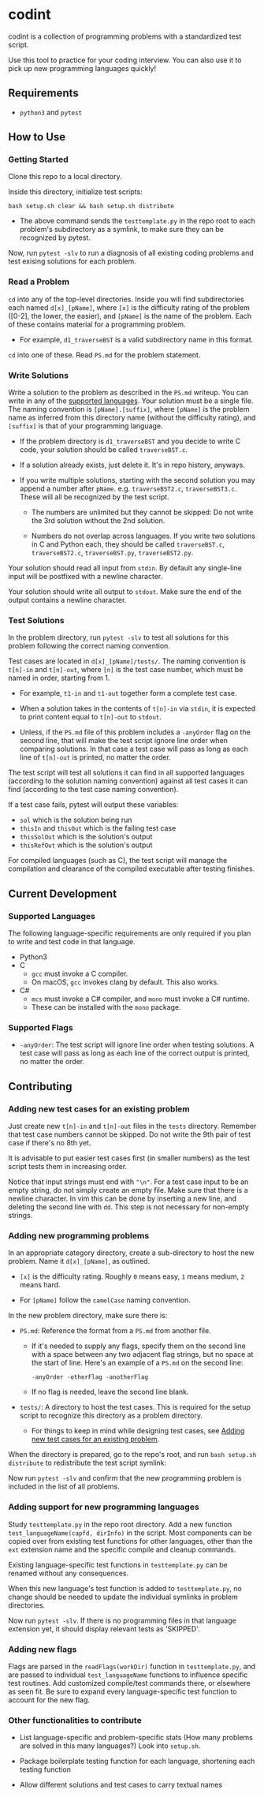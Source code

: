 # codint

codint is a collection of programming problems with a standardized test
script.

Use this tool to practice for your coding interview. You can also use it to
pick up new programming languages quickly!

## Requirements

- `python3` and `pytest`

## How to Use

### Getting Started

Clone this repo to a local directory.

Inside this directory, initialize test scripts:

```
bash setup.sh clear && bash setup.sh distribute
```

- The above command sends the `testtemplate.py` in the repo root to each
  problem's subdirectory as a symlink, to make sure they can be recognized by
  pytest.

Now, run `pytest -slv` to run a diagnosis of all existing coding problems and
test exising solutions for each problem.

### Read a Problem

`cd` into any of the top-level directories. Inside you will find
subdirectories each named `d[x]_[pName]`, where `[x]` is the difficulty rating
of the problem ([0-2], the lower, the easier), and `[pName]` is the name of the
problem. Each of these contains material for a programming problem.

- For example, `d1_traverseBST` is a valid subdirectory name in this format.

`cd` into one of these. Read `PS.md` for the problem statement.

### Write Solutions

Write a solution to the problem as described in the `PS.md` writeup. You can
write in any of the [supported languages](#supported-languages). Your solution
must be a single file. The naming convention is `[pName].[suffix]`, where
`[pName]` is the problem name as inferred from this directory name (without the
difficulty rating), and `[suffix]` is that of your programming language.

- If the problem directory is `d1_traverseBST` and you decide to write C code,
  your solution should be called `traverseBST.c`.

- If a solution already exists, just delete it. It's in repo history, anyways.

- If you write multiple solutions, starting with the second solution you may
  append a number after `pName`. e.g. `traverseBST2.c`, `traverseBST3.c`.
  These will all be recognized by the test script.

  - The numbers are unlimited but they cannot be skipped: Do not write the 3rd
    solution without the 2nd solution.

  - Numbers do not overlap across languages. If you write two solutions in C
    and Python each, they should be called `traverseBST.c`, `traverseBST2.c`,
    `traverseBST.py`, `traverseBST2.py`.

Your solution should read all input from `stdin`. By default any single-line
input will be postfixed with a newline character.

Your solution should write all output to `stdout`. Make sure the end of the
output contains a newline character.

### Test Solutions

In the problem directory, run `pytest -slv` to test all solutions for this
problem following the correct naming convention.

Test cases are located in `d[x]_[pName]/tests/`. The naming convention is
`t[n]-in` and `t[n]-out`, where `[n]` is the test case number, which must be
named in order, starting from 1.

- For example, `t1-in` and `t1-out` together form a complete test case.

- When a solution takes in the contents of `t[n]-in` via `stdin`, it is
  expected to print content equal to `t[n]-out` to `stdout`.

- Unless, if the `PS.md` file of this problem includes a `-anyOrder` flag on
  the second line, that will make the test script ignore line order when
  comparing solutions. In that case a test case will pass as long as each line
  of `t[n]-out` is printed, no matter the order.

The test script will test all solutions it can find in all supported languages
(according to the solution naming convention) against all test cases it can
find (according to the test case naming convention).

If a test case fails, pytest will output these variables:

- `sol` which is the solution being run
- `thisIn` and `thisOut` which is the failing test case
- `thisSolOut` which is the solution's output
- `thisRefOut` which is the solution's output

For compiled languages (such as C), the test script will manage the
compilation and clearance of the compiled executable after testing finishes.

## Current Development

### Supported Languages

The following language-specific requirements are only required if you plan to
write and test code in that language.

- Python3
- C
  - `gcc` must invoke a C compiler.
  - On macOS, `gcc` invokes clang by default. This also works.
- C#
  - `mcs` must invoke a C# compiler, and `mono` must invoke a C# runtime.
  - These can be installed with the `mono` package.

### Supported Flags

- `-anyOrder`: The test script will ignore line order when testing solutions.
  A test case will pass as long as each line of the correct output is printed,
  no matter the order.

## Contributing

### Adding new test cases for an existing problem

Just create new `t[n]-in` and `t[n]-out` files in the `tests` directory.
Remember that test case numbers cannot be skipped. Do not write the 9th pair
of test case if there's no 8th yet.

It is advisable to put easier test cases first (in smaller numbers) as the
test script tests them in increasing order.

Notice that input strings must end with `"\n"`. For a test case input to be an
empty string, do not simply create an empty file. Make sure that there is a
newline character. In vim this can be done by inserting a new line, and
deleting the second line with `dd`. This step is not necessary for non-empty
strings.

### Adding new programming problems

In an appropriate category directory, create a sub-directory to host the new
problem. Name it `d[x]_[pName]`, as outlined.

- `[x]` is the difficulty rating. Roughly `0` means easy, `1` means medium,
  `2` means hard.

- For `[pName]` follow the `camelCase` naming convention.

In the new problem directory, make sure there is:

- `PS.md`: Reference the format from a `PS.md` from another file.

  - If it's needed to supply any flags, specify them on the second line with a
    space between any two adjacent flag strings, but no space at the start of
    line. Here's an example of a `PS.md` on the second line:

    ```
    -anyOrder -otherFlag -anotherFlag
    ```

  - If no flag is needed, leave the second line blank.

- `tests/`: A directory to host the test cases. This is required for the setup
  script to recognize this directory as a problem directory.

  - For things to keep in mind while designing test cases, see
  [Adding new test cases for an existing
  problem](#adding-new-test-cases-for-an-existing-problem).

When the directory is prepared, go to the repo's root, and run `bash setup.sh
distribute` to redistribute the test script symlink:

Now run `pytest -slv` and confirm that the new programming problem is included
in the list of all problems.

### Adding support for new programming languages

Study `testtemplate.py` in the repo root directory. Add a new function
`test_languageName(capfd, dirInfo)` in the script. Most components can be
copied over from existing test functions for other languages, other than the
`ext` extension name and the specific compile and cleanup commands.

Existing language-specific test functions in `testtemplate.py` can be renamed
without any consequences.

When this new language's test function is added to `testtemplate.py`, no
change should be needed to update the individual symlinks in problem
directories.

Now run `pytest -slv`. If there is no programming files in that language
extension yet, it should display relevant tests as 'SKIPPED'.

### Adding new flags

Flags are parsed in the `readFlags(workDir)` function in `testtemplate.py`,
and are passed to individual `test_languageName` functions to influence
specific test routines. Add customized compile/test commands there, or
elsewhere as seen fit. Be sure to expand every language-specific test function
to account for the new flag.

### Other functionalities to contribute

- List language-specific and problem-specific stats (How many problems are
  solved in this many languages?) Look into `setup.sh`.

- Package boilerplate testing function for each language, shortening each
  testing function

- Allow different solutions and test cases to carry textual names
